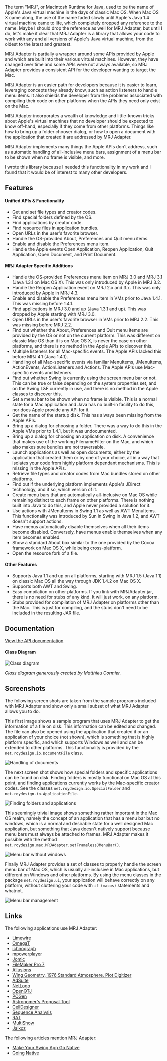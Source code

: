 The term "MRJ", or Macintosh Runtime for Java, used to be the name
of Apple's Java virtual machine in the days of classic Mac OS. When
Mac OS X came along, the use of the name faded slowly until Apple's Java
1.4 virtual machine came to life, which completely dropped any reference
to the name. Maybe I should drop the reference as well for MRJ Adapter,
but until I do, let's make it clear that MRJ Adapter is a library that
allows your code to work with any and all versions of Apple's Java virtual
machine, from the oldest to the latest and greatest.

MRJ Adapter is partially a wrapper around some APIs provided by Apple
and which are built into their various virtual machines. However, they
have changed over time and some APIs were not always available, so MRJ
Adapter provides a consistent API for the developer wanting to target
the Mac.

MRJ Adapter is an easier path for developers because it is easier to
learn, leveraging concepts they already know, such as action listeners
to handle menu items. It also shields the developer from the problems
associated with compiling their code on other platforms when the APIs
they need only exist on the Mac.

MRJ Adapter incorporates a wealth of knowledge and little-known tricks
about Apple's virtual machines that no developer should be expected to
know off-hand, especially if they come from other platforms. Things
like how to bring up a folder chooser dialog, or how to open a document
with the application that created it are addressed by MRJ Adapter.

MRJ Adapter implements many things the Apple APIs don't address, such
as automatic handling of all-inclusive menu bars, assignment of a menu
bar to be shown when no frame is visible, and more.

I wrote this library because I needed this functionality in my work
and I found that it would be of interest to many other developers.

## Features

#### Unified APIs & Functionality

- Get and set file types and creator codes.
- Find special folders defined by the OS.
- Find applications by creator code.
- Find resource files in application bundles.
- Open URLs in the user's favorite browser.
- Handle the OS-provided About, Preferences and Quit menu items.
- Enable and disable the Preferences menu item.
- Handle the Apple events Open Application, Reopen Application, Quit Application, Open Document, and Print Document.

#### MRJ Adapter Specific Additions

- Handle the OS-provided Preferences menu item on MRJ 3.0 and MRJ 3.1 (Java 1.3.1 on Mac OS X). This was only introduced by Apple in MRJ 3.2.
- Handle the Reopen Application event on MRJ 2.x and 3.x. This was only introduced by Apple in MRJ 4.3.
- Enable and disable the Preferences menu item in VMs prior to Java 1.4.1. This was missing before 1.4.1.
- Find applications in MRJ 3.0 and up (Java 1.3.1 and up). This was dropped by Apple starting with MRJ 3.0.
- Open URLs in the user's favorite browser in VMs prior to MRJ 2.2. This was missing before MRJ 2.2.
- Find out whether the About, Preferences and Quit menu items are provided by the OS or not on the current platform. This was different on classic Mac OS than it is on Mac OS X, is never the case on other platforms, and there is no method in the Apple APIs to discover this.
- Multiple listeners for all Mac-specific events. The Apple APIs lacked this before MRJ 4.1 (Java 1.4.1).
- Handling of all Mac-specific events via familiar MenuItems, JMenuItems, ActionEvents, ActionListeners and Actions. The Apple APIs use Mac-specific events and listeners.
- Find out whether Swing is currently using the screen menu bar or not. This can be true or false depending on the system properties set, and on the Swing L&F currently in use, and there is no method in the Apple classes to discover this.
- Set a menu bar to be shown when no frame is visible. This is a normal state for a Mac application and Java has no built-in facility to do this, nor does Apple provide any API for it.
- Get the name of the startup disk. This has always been missing from the Apple APIs.
- Bring up a dialog for choosing a folder. There was a way to do this in the Apple VMs prior to 1.4.1, but it was undocumented.
- Bring up a dialog for choosing an application on disk. A convenience that makes use of the working FilenameFilter on the Mac, and which also makes sure bundles are not traversable.
- Launch applications as well as open documents, either by the application that created them or by one of your choice, all in a way that isolates your code from highly platform dependant mechanisms. This is missing in the Apple APIs.
- Retrieve file types and creator codes from Mac bundles stored on other platforms.
- Find out if the underlying platform implements Apple's JDirect technology, and if so, which version of it.
- Create menu bars that are automatically all-inclusive on Mac OS while remaining distinct to each frame on other platforms. There is nothing built into Java to do this, and Apple never provided a solution for it.
- Use actions with JMenuItems in Swing 1.1 as well as AWT MenuItems. This functionality was introduced by Sun in Swing in Java 1.2, and AWT doesn't support actions.
- Have menus automatically disable themselves when all their items become disabled. Conversely, have menus enable themselves when any item becomes enabled.
- Show a standard About box similar to the one provided by the Cocoa framework on Mac OS X, while being cross-platform.
- Open the resource fork of a file.
	
#### Other Features

- Supports Java 1.1 and up on all platforms, starting with MRJ 1.5 (Java 1.1) on classic Mac OS all the way through JDK 1.4.2 on Mac OS X.
- Supports both AWT and Swing.
- Easy compilation on other platforms. If you link with MRJAdapter.jar, there is no need for stubs of any kind. It will just work, on any platform.
- Stubs provided for compilation of MRJ Adapter on platforms other than the Mac. This is just for compiling, and the stubs don't need to be included in the resulting JAR file.

## Documentation

[View the API documentation](www/docs/)

#### Class Diagram

![Class diagram](www/class_diagram.gif)

*Class diagram generously created by Matthieu Cormier.*
	
## Screenshots

The following screen shots are taken from the sample programs included with
MRJ Adapter and show only a small subset of what MRJ Adapter allows you
to do.

This first image shows a sample program that uses MRJ Adapter to get the
information of a file on disk. This information can be edited and changed.
The file can also be opened using the application that created it or an
application of your choice (not shown), which is something that is highly
platform specific, and which supports Windows as well and can be extended
to other platforms. This functionality is provided by the
`net.roydesign.io.DocumentFile` class.

![Handling of documents](www/documents.jpg)

The next screen shot shows how special folders and specific applications
can be found on disk. Finding folders is mostly functional on Mac OS at this
point, and finding applications currently works by the Mac-specific creator
codes. See the classes `net.roydesign.io.SpecialFolder` and
`net.roydesign.io.ApplicationFile`.

![Finding folders and applications](www/foldersandapps.jpg)

This seemingly trivial image shows something rather important in the
Mac OS realm, namely the concept of an application that has a menu bar but
no windows, which is a normal and desirable state for a well designed
Mac application, but something that Java doesn't natively support because
menu bars must always be attached to frames. MRJ Adapter makes it possible with
the method `net.roydesign.mac.MRJAdapter.setFramelessJMenuBar()`.

![Menu bar without windows](www/frameless.jpg)

Finally MRJ Adapter provides a set of classes to properly handle the
screen menu bar of Mac OS, which is usually all-inclusive in Mac applications,
but different on Windows and other platforms. By using the menu classes in
the package `net.roydesign.ui`, your application will behave
correctly on any platform, without cluttering your code with
`if (macos)` statements and whatnot.

![Menu bar management](www/screenmenu.jpg)

## Links

The following applications use MRJ Adapter:

- [Limewire](http://www.limewire.org)
- [OmegaT](http://sourceforge.net/projects/omegat)
- [ichnograph](http://www.sciss.de/ichnograph/index.html)
- [mpowerplayer](http://developer.mpowerplayer.com/)
- [Jomic](http://jomic.sourceforge.net/)
- [FileMaker Pro 7](http://www.filemaker.com/downloads/)
- [Allusions](http://allusions.sourceforge.net/)
- [Wing Geometry, 1976 Standard Atmosphere, Plot Digitizer](http://homepage.mac.com/jhuwaldt/java/)
- [AdSuite](http://www.roydesign.net/adsuite/)
- [NetLogo](http://ccl.sesp.northwestern.edu/netlogo/)
- [OpenQTJ](http://openqtj.dev.java.net)
- [PCGen](http://pcgen.sourceforge.net)
- [Astronomer's Proposal Tool](http://apst.stsci.edu/apt)
- [CellDesigner](http://celldesigner.org)
- [Sequence Analysis](http://informagen.com/SA/)
- [RAT](http://sysiphus.in.tum.de/rat/)
- [MultiShow](http://www.randelshofer.ch/multishow/)
- [Jaikoz](http://www.jaikoz.net/)

The following articles mention MRJ Adapter:

- [Make Your Swing App Go Native](http://today.java.net/pub/a/today/2003/12/08/swing.html)
- [Going Native](http://weblogs.java.net/pub/wlg/772)
